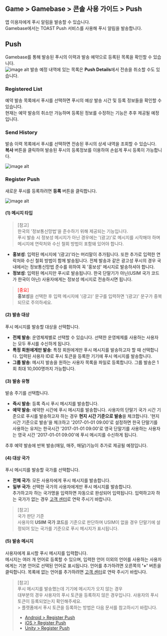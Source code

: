 ## Game > Gamebase > 콘솔 사용 가이드 > Push

앱 이용자에게 푸시 알림을 발송할 수 있습니다.<br/>
Gamebase에서는 TOAST Push 서비스를 사용해 푸시 알림을 발송합니다.<br/>

## Push
Gamebase를 통해 발송된 푸시의 이력과 발송 예약으로 등록된 목록을 확인할 수 있습니다.<br />
![image alt](http://static.toastoven.net/prod_gamebase/Operators_Guide/Console_Push1_1.3.png)
발송 예정 내역에 있는 목록은 **Push Details**에서 전송을 취소할 수도 있습니다.<br />

### Registered List

예약 발송 목록에서 푸시를 선택하면 푸시의 예상 발송 시간 및 등록 정보들을 확인할 수 있습니다. <br>
현재는 예약 발송의 취소만 가능하며 등록된 정보를 수정하는 기능은 추후 제공될 예정입니다.<br />

### Send History

발송 이력 목록에서 푸시를 선택하면 전송된 푸시의 상세 내역을 조회할 수 있습니다.<br />
**복사** 버튼을 클릭하여 발송된 푸시의 등록정보를 이용하여 손쉽게 푸시 등록이 가능합니다.

![image alt](http://static.toastoven.net/prod_gamebase/Operators_Guide/Console_Push2_1.2.png)


### Register Push

새로운 푸시를 등록하려면 **등록** 버튼을 클릭합니다.

![image alt](http://static.toastoven.net/prod_gamebase/Operators_Guide/Console_Push3_1.1.png)

#### (1) 메시지 타입
> [참고]<br/>
> 한국의 '정보통신망법'을 준수하기 위해 제공되는 기능입니다. <br/>
> 푸시 발송 시 정보성 메시지가 아닌 경우에는 '(광고)'로 메시지를 시작해야 하며 메시지에 연락처와 수신 철회 방법이 포함돼 있어야 합니다.<br/>

- **홍보성**: 입력된 메시지에 '(광고)'라는 머리말이 추가됩니다. 또한 추가로 입력한 연락처와 수신 철회 방법이 함께 발송됩니다. 전체 발송과 같은 광고성 푸시의 경우 국내에서는 정보통신망법 준수를 위하여 꼭 '홍보성' 메시지로 발송하셔야 합니다.
- **정보성**: 입력된 메시지만 푸시로 발송됩니다. 한국 단말기가 아닌(USIM 국가 코드가 한국이 아닌) 사용자에게는 정보성 메시지로 전송하시면 됩니다.

> <font color="red">[중요]</font><br/>
> **홍보성**을 선택한 후 입력 메시지에 '(광고)' 문구를 입력하면 '(광고)' 문구가 중복되므로 주의하세요. <br/>

#### (2) 발송 대상
푸시 메시지를 발송할 대상을 선택합니다. <br/>

- **전체 발송**: 운영체제별로 선택할 수 있습니다. 선택한 운영체제를 사용하는 사용자는 모두 푸시를 수신하게 됩니다.
- **특정 회원에게만 발송**: 특정 회원에게만 푸시 메시지를 발송하고자 할 때 선택합니다. 입력된 사용자 ID로 푸시 토큰을 등록한 기기에 푸시 메시지를 발송합니다.
- **그룹 발송**: 메시지 발송을 원하는 사용자 목록을 파일로 등록합니다. 그룹 발송은 1회 최대 10,000명까지 가능합니다.

#### (3) 발송 유형
발송 주기를 선택합니다.<br/>

- **즉시 발송**: 등록 즉시 푸시 메시지를 발송합니다.
- **예약 발송**: 예약한 시간에 푸시 메시지를 발송합니다. 사용자의 단말기 국가 시간 기준으로 푸시를 발송하고자 하는 경우 **현지 시간 기준으로 발송**을 체크합니다. '현지 시간 기준으로 발송'을 체크하고 '2017-01-01 09:00'로 설정하면 한국 단말기를 사용하는 유저는 한국시간 '2017-01-01 09:00'로 영국 단말기를 사용하는 사용자는 영국 시간 '2017-01-01 09:00'에 푸시 메시지를 수신하게 됩니다.

추후 예약 발송에 반복 발송(매일, 매주, 매달)기능이 추가로 제공될 예정입니다.

#### (4) 대상 국가
푸시 메시지를 발송할 국가를 선택합니다.<br/>

- **전체 국가**: 모든 사용자에게 푸시 메시지를 발송합니다.
- **일부 국가**: 선택한 국가의 사용자에게만 푸시 메시지를 발송합니다. <br/>
  추가하고자 하는 국가명을 입력하면 자동으로 완성되어 입력됩니다. 입력하고자 하는 국가가 없는 경우 [고객 센터](https://cloud.toast.com/support/faq)로 연락 주시기 바랍니다.

> [참고]<br/>
> 국가 판단 기준<br/>
> 사용자의 **USIM 국가 코드**를 기준으로 판단하며 USIM이 없을 경우 단말기에 설정되어 있는 국가를 기준으로 푸시 메시지가 표시됩니다.<br />

#### (5) 발송 메시지
사용자에게 표시할 푸시 메시지를 입력합니다.<br />
메시지는 여러 개 언어로 등록할 수 있으며, 입력한 언어 이외의 언어를 사용하는 사용자에게는 기본 언어로 선택된 언어로 표시됩니다. 언어를 추가하려면 오른쪽의 **'+'** 버튼을 클릭합니다. 목록에 없는 언어를 추가하려면 [고객 센터](https://cloud.toast.com/support/faq)로 연락 주시기 바랍니다.<br />

> [참고]<br/>
> 푸시 메시지를 발송했는데 기기에 메시지가 오지 않는 경우<br/>
> 대부분의 경우 사용자의 푸시 토큰을 등록하지 않은 경우입니다. 사용자의 푸시 토큰이 등록되었는지 확인해주세요. <br/>>
> 플랫폼에서 푸시 토큰을 등록하는 방법은 다음 문서를 참고하시기 바랍니다.
>
> - [Android > Register Push](./aos-push/#2-register-push) <br />
> - [iOS > Register Push](./ios-push/#2-register-push) <br />
> - [Unity > Register Push](./unity-push/#2-register-push) <br />

